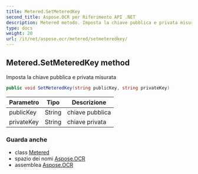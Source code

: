 ```yaml
---
title: Metered.SetMeteredKey
second_title: Aspose.OCR per Riferimento API .NET
description: Metered metodo. Imposta la chiave pubblica e privata misurata
type: docs
weight: 20
url: /it/net/aspose.ocr/metered/setmeteredkey/
---
```

## Metered.SetMeteredKey method

Imposta la chiave pubblica e privata misurata

```csharp
public void SetMeteredKey(string publicKey, string privateKey)
```

| Parametro | Tipo | Descrizione |
| --- | --- | --- |
| publicKey | String | chiave pubblica |
| privateKey | String | chiave privata |

### Guarda anche

* class [Metered](../)
* spazio dei nomi [Aspose.OCR](../../metered/)
* assemblea [Aspose.OCR](../../../)



